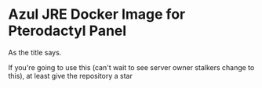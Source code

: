 # Azul JRE Docker Image for Pterodactyl Panel
As the title says.

If you're going to use this (can't wait to see server owner stalkers change to this), at least give the repository a star
